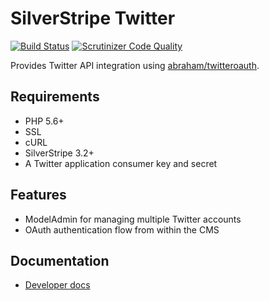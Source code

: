 # SilverStripe Twitter

[![Build Status](https://travis-ci.org/SomarDesignStudios/silverstripe-twitter.svg?branch=master)](https://travis-ci.org/SomarDesignStudios/silverstripe-twitter)
[![Scrutinizer Code Quality](https://scrutinizer-ci.com/g/SomarDesignStudios/silverstripe-twitter/badges/quality-score.png?b=master)](https://scrutinizer-ci.com/g/SomarDesignStudios/silverstripe-twitter/?branch=master)

Provides Twitter API integration using [abraham/twitteroauth](https://github.com/abraham/twitteroauth).

## Requirements

- PHP 5.6+
- SSL
- cURL
- SilverStripe 3.2+
- A Twitter application consumer key and secret

## Features

- ModelAdmin for managing multiple Twitter accounts
- OAuth authentication flow from within the CMS

## Documentation

- [Developer docs](docs/en/index.md)
